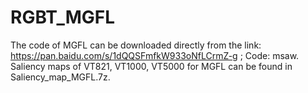 # RGBT_MGFL
The code of MGFL can be downloaded directly from the link: https://pan.baidu.com/s/1dQQSFmfkW933oNfLCrmZ-g ; Code: msaw.
Saliency maps of VT821, VT1000, VT5000 for MGFL can be found in Saliency_map_MGFL.7z.
